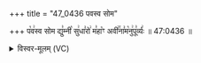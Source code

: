 +++
title = "47_0436 पवस्व सोम"

+++
प꣡व꣢स्व सोम द्यु꣣म्नी꣡ सु꣢धा꣣रो꣢ म꣣हा꣡ꣳ अवी꣢꣯ना꣣म꣡नु꣢पू꣣र्व्यः꣢ ॥ 47:0436 ॥

<details><summary>विस्वर-मूलम् (VC)</summary>

पवस्व सोम द्युम्नी सुधारो महाꣳ अवीनामनुपूर्व्यः ॥४३६॥
</details>